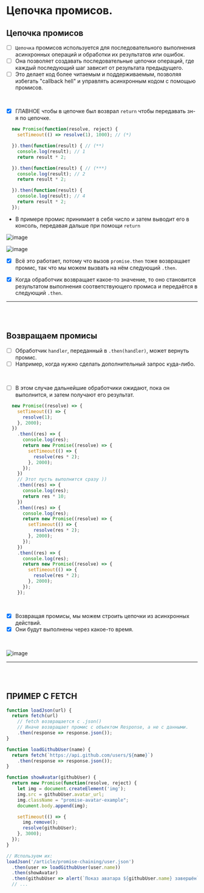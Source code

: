 # Цепочка промисов.

<h2>Цепочка промисов</h2>

- [ ] `Цепочка` промисов используется для последовательного выполнения асинхронных операций и обработки их результатов или ошибок.
- [ ] Она позволяет создавать последовательные цепочки операций, где каждый последующий шаг зависит от результата предыдущего.
- [ ] Это делает код более читаемым и поддерживаемым, позволяя избегать "callback hell" и управлять асинхронным кодом с помощью промисов.

<br>

- [x] ГЛАВНОЕ чтобы в цепочке был возврал `return` чтобы передавать зн-я по цепочке.

```javascript
  new Promise(function(resolve, reject) {
    setTimeout(() => resolve(1), 1000); // (*)

  }).then(function(result) { // (**)
    console.log(result); // 1
    return result * 2;

  }).then(function(result) { // (***)
    console.log(result); // 2
    return result * 2;

  }).then(function(result) {
    console.log(result); // 4
    return result * 2;
  });
```

  + В примере промис принимает в себя число и затем выводит его в консоль, передавая дальше при помощи `return`

  ![image](https://github.com/acidshotgun/learn-js-vanilla/assets/117285472/5ca1f080-3ea7-42d7-ad1b-07289423d74c)

  ![image](https://github.com/acidshotgun/learn-js-vanilla/assets/117285472/a26df959-8274-4b03-9ce8-1bf182752e07)

- [x] Всё это работает, потому что вызов `promise.then` тоже возвращает промис, так что мы можем вызвать на нём следующий `.then`.

- [x] Когда обработчик возвращает какое-то значение, то оно становится результатом выполнения соответствующего промиса и передаётся в следующий `.then`.

<hr>
<br>
<br>

<h2>Возвращаем промисы</h2>

- [ ] Обработчик `handler`, переданный в `.then(handler)`, может вернуть промис.
- [ ] Например, когда нужно сделать дополнительный запрос куда-либо.

<br>

- [ ] В этом случае дальнейшие обработчики ожидают, пока он выполнится, и затем получают его результат.

```javascript
  new Promise((resolve) => {
    setTimeout(() => {
      resolve(1);
    }, 2000);
  })
    .then((res) => {
      console.log(res);
      return new Promise((resolve) => {
        setTimeout(() => {
          resolve(res * 2);
        }, 2000);
      });
    })
    // Этот пусть выполнится сразу ))
    .then((res) => {
      console.log(res);
      return res * 10;
    })
    .then((res) => {
      console.log(res);
      return new Promise((resolve) => {
        setTimeout(() => {
          resolve(res * 2);
        }, 2000);
      });
    })
    .then((res) => {
      console.log(res);
      return new Promise((resolve) => {
        setTimeout(() => {
          resolve(res * 2);
        }, 2000);
      });
    });
```

<br>

- [x] Возвращая промисы, мы можем строить цепочки из асинхронных действий.
- [x] Они будут выполнены через какое-то время.

<br>

![image](https://github.com/acidshotgun/learn-js-vanilla/assets/117285472/481d1d65-e2cd-444c-8cc4-f7fc030843ed)

<hr>
<br>
<br>

<h2>ПРИМЕР С FETCH</h2>

```javascript
function loadJson(url) {
  return fetch(url)
    // fetch возвращается с .json()
    // Иначе возвращает промис с объектом Response, а не с данными.
    .then(response => response.json());
}

function loadGithubUser(name) {
  return fetch(`https://api.github.com/users/${name}`)
    .then(response => response.json());
}

function showAvatar(githubUser) {
  return new Promise(function(resolve, reject) {
    let img = document.createElement('img');
    img.src = githubUser.avatar_url;
    img.className = "promise-avatar-example";
    document.body.append(img);

    setTimeout(() => {
      img.remove();
      resolve(githubUser);
    }, 3000);
  });
}

// Используем их:
loadJson('/article/promise-chaining/user.json')
  .then(user => loadGithubUser(user.name))
  .then(showAvatar)
  .then(githubUser => alert(`Показ аватара ${githubUser.name} завершён`));
  // ...
```
